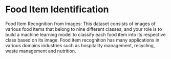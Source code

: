 # Food Item Identification

Food Item Recognition from Images: This dataset consists of images of various
food items that belong to nine different classes, and your role is to build a machine
learning model to classify each food item into its respective class based on its image.
Food item recognition has many applications in various domains industries such as
hospitality management, recycling, waste management and nutrition.
